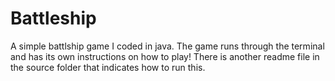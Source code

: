 # Battleship
A simple battlship game I coded in java. The game runs through the terminal and has its own instructions on how to play!
There is another readme file in the source folder that indicates how to run this.
